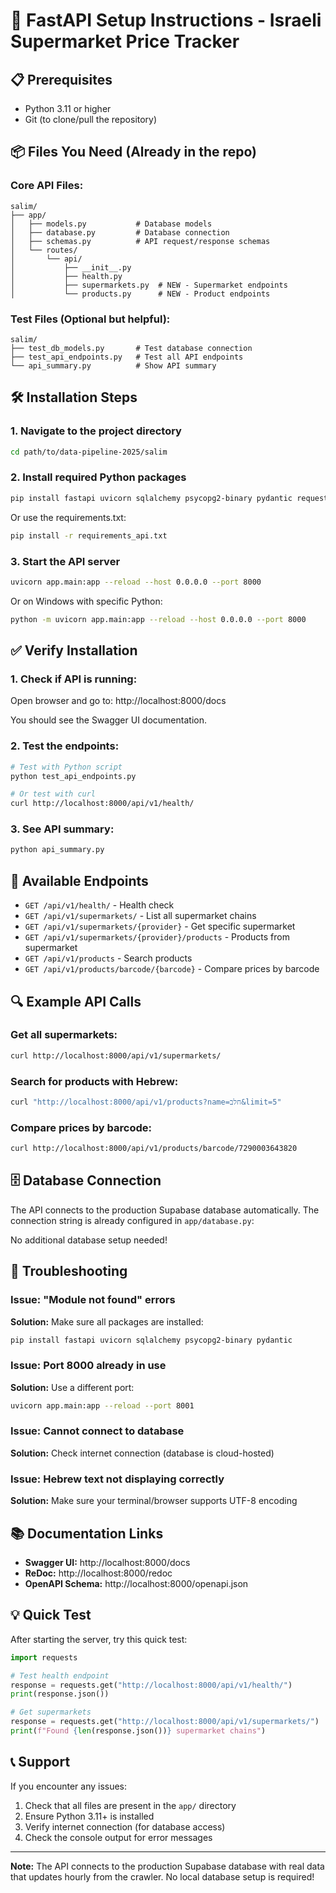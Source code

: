# 🚀 FastAPI Setup Instructions - Israeli Supermarket Price Tracker

## 📋 Prerequisites
- Python 3.11 or higher
- Git (to clone/pull the repository)

## 📦 Files You Need (Already in the repo)

### Core API Files:
```
salim/
├── app/
│   ├── models.py           # Database models
│   ├── database.py         # Database connection
│   ├── schemas.py          # API request/response schemas
│   └── routes/
│       └── api/
│           ├── __init__.py
│           ├── health.py
│           ├── supermarkets.py  # NEW - Supermarket endpoints
│           └── products.py      # NEW - Product endpoints
```

### Test Files (Optional but helpful):
```
salim/
├── test_db_models.py       # Test database connection
├── test_api_endpoints.py   # Test all API endpoints
└── api_summary.py          # Show API summary
```

## 🛠️ Installation Steps

### 1. Navigate to the project directory
```bash
cd path/to/data-pipeline-2025/salim
```

### 2. Install required Python packages
```bash
pip install fastapi uvicorn sqlalchemy psycopg2-binary pydantic requests
```

Or use the requirements.txt:
```bash
pip install -r requirements_api.txt
```

### 3. Start the API server
```bash
uvicorn app.main:app --reload --host 0.0.0.0 --port 8000
```

Or on Windows with specific Python:
```bash
python -m uvicorn app.main:app --reload --host 0.0.0.0 --port 8000
```

## ✅ Verify Installation

### 1. Check if API is running:
Open browser and go to: http://localhost:8000/docs

You should see the Swagger UI documentation.

### 2. Test the endpoints:
```bash
# Test with Python script
python test_api_endpoints.py

# Or test with curl
curl http://localhost:8000/api/v1/health/
```

### 3. See API summary:
```bash
python api_summary.py
```

## 📍 Available Endpoints

- `GET /api/v1/health/` - Health check
- `GET /api/v1/supermarkets/` - List all supermarket chains
- `GET /api/v1/supermarkets/{provider}` - Get specific supermarket
- `GET /api/v1/supermarkets/{provider}/products` - Products from supermarket
- `GET /api/v1/products` - Search products
- `GET /api/v1/products/barcode/{barcode}` - Compare prices by barcode

## 🔍 Example API Calls

### Get all supermarkets:
```bash
curl http://localhost:8000/api/v1/supermarkets/
```

### Search for products with Hebrew:
```bash
curl "http://localhost:8000/api/v1/products?name=חלב&limit=5"
```

### Compare prices by barcode:
```bash
curl http://localhost:8000/api/v1/products/barcode/7290003643820
```

## 🗄️ Database Connection

The API connects to the production Supabase database automatically. The connection string is already configured in `app/database.py`:


No additional database setup needed!

## 🐛 Troubleshooting

### Issue: "Module not found" errors
**Solution:** Make sure all packages are installed:
```bash
pip install fastapi uvicorn sqlalchemy psycopg2-binary pydantic
```

### Issue: Port 8000 already in use
**Solution:** Use a different port:
```bash
uvicorn app.main:app --reload --port 8001
```

### Issue: Cannot connect to database
**Solution:** Check internet connection (database is cloud-hosted)

### Issue: Hebrew text not displaying correctly
**Solution:** Make sure your terminal/browser supports UTF-8 encoding

## 📚 Documentation Links

- **Swagger UI:** http://localhost:8000/docs
- **ReDoc:** http://localhost:8000/redoc
- **OpenAPI Schema:** http://localhost:8000/openapi.json

## 💡 Quick Test

After starting the server, try this quick test:
```python
import requests

# Test health endpoint
response = requests.get("http://localhost:8000/api/v1/health/")
print(response.json())

# Get supermarkets
response = requests.get("http://localhost:8000/api/v1/supermarkets/")
print(f"Found {len(response.json())} supermarket chains")
```

## 📞 Support

If you encounter any issues:
1. Check that all files are present in the `app/` directory
2. Ensure Python 3.11+ is installed
3. Verify internet connection (for database access)
4. Check the console output for error messages

---

**Note:** The API connects to the production Supabase database with real data that updates hourly from the crawler. No local database setup is required!
